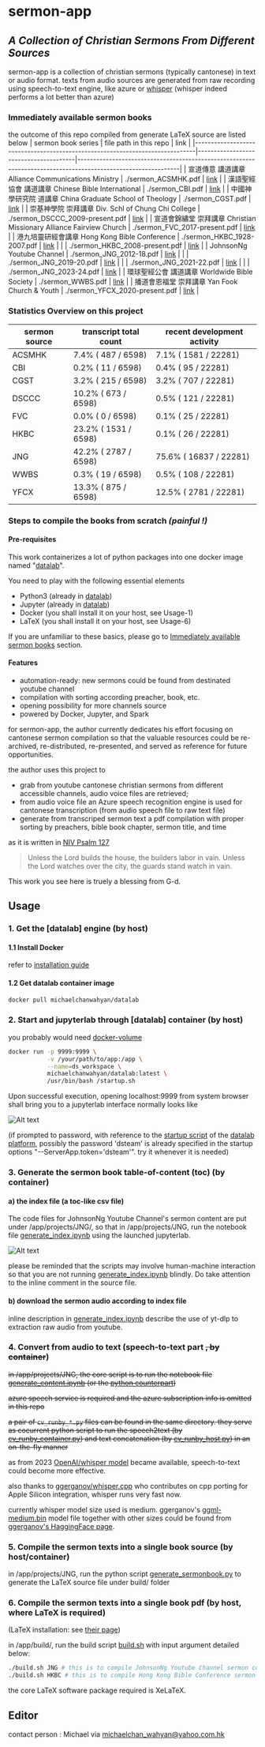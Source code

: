 # sermon-app
## _A Collection of Christian Sermons From Different Sources_

sermon-app is a collection of christian sermons (typically cantonese) in text or audio format.
texts from audio sources are generated from raw recording using speech-to-text engine, like azure or [whisper](https://github.com/openai/whisper) (whisper indeed performs a lot better than azure)

### Immediately available sermon books
the outcome of this repo compiled from generate LaTeX source are listed below
| sermon book series                                       | file path in this repo                | link                                                                                                         |
|------------------------------------------------------------------------------|---------------------------------------|--------------------------------------------------------------------------------------------------------------|
| 宣道傳意 講道講章 Alliance Communications Ministry                           | ./sermon_ACSMHK.pdf                   | [link](https://github.com/michaelchanwahyan/sermon-app/blob/master/sermon_ACSMHK.pdf?raw=true)               |
| 漢語聖經協會 講道講章 Chinese Bible International                            | ./sermon_CBI.pdf                      | [link](https://github.com/michaelchanwahyan/sermon-app/blob/master/sermon_CBI.pdf?raw=true)                  |
| 中國神學研究院 道講章 China Graduate School of Theology                      | ./sermon_CGST.pdf                     | [link](https://github.com/michaelchanwahyan/sermon-app/blob/master/sermon_CGST.pdf?raw=true)                 |
| 崇基神學院 崇拜講章 Div. Schl of Chung Chi College                           | ./sermon_DSCCC_2009-present.pdf       | [link](https://github.com/michaelchanwahyan/sermon-app/blob/master/sermon_DSCCC_2009-present.pdf?raw=true)   |
| 宣道會錦繡堂 崇拜講章 Christian Missionary Alliance Fairview Church          | ./sermon_FVC_2017-present.pdf         | [link](https://github.com/michaelchanwahyan/sermon-app/blob/master/sermon_FVC_2017-present.pdf?raw=true)     |
| 港九培靈研經會講章 Hong Kong Bible Conference                                | ./sermon_HKBC_1928-2007.pdf           | [link](https://github.com/michaelchanwahyan/sermon-app/blob/master/sermon_HKBC_1928-2007.pdf?raw=true)       |
|                                                                              | ./sermon_HKBC_2008-present.pdf        | [link](https://github.com/michaelchanwahyan/sermon-app/blob/master/sermon_HKBC_2008-present.pddf?raw=true)   |
| JohnsonNg Youtube Channel                                                    | ./sermon_JNG_2012-18.pdf              | [link](https://github.com/michaelchanwahyan/sermon-app/blob/master/sermon_JNG_2012-18.pdf?raw=true)          |
|                                                                              | ./sermon_JNG_2019-20.pdf              | [link](https://github.com/michaelchanwahyan/sermon-app/blob/master/sermon_JNG_2019-20.pdf?raw=true)          |
|                                                                              | ./sermon_JNG_2021-22.pdf              | [link](https://github.com/michaelchanwahyan/sermon-app/blob/master/sermon_JNG_2021-22.pdf?raw=true)          |
|                                                                              | ./sermon_JNG_2023-24.pdf              | [link](https://github.com/michaelchanwahyan/sermon-app/blob/master/sermon_JNG_2023-24.pdf?raw=true)          |
| 環球聖經公會 講道講章 Worldwide Bible Society                                | ./sermon_WWBS.pdf                     | [link](https://github.com/michaelchanwahyan/sermon-app/blob/master/sermon_WWBS.pdf?raw=true)                 |
| 播道會恩福堂 崇拜講章 Yan Fook Church & Youth                                | ./sermon_YFCX_2020-present.pdf        | [link](https://github.com/michaelchanwahyan/sermon-app/blob/master/sermon_YFCX_2020-present.pdf?raw=true)    |

### Statistics Overview on this project
sermon source | transcript total count | recent development activity
----|----|----
ACSMHK | 7.4% ( 487 / 6598) | 7.1% ( 1581 / 22281)
CBI | 0.2% ( 11 / 6598) | 0.4% ( 95 / 22281)
CGST | 3.2% ( 215 / 6598) | 3.2% ( 707 / 22281)
DSCCC | 10.2% ( 673 / 6598) | 0.5% ( 121 / 22281)
FVC | 0.0% ( 0 / 6598) | 0.1% ( 25 / 22281)
HKBC | 23.2% ( 1531 / 6598) | 0.1% ( 26 / 22281)
JNG | 42.2% ( 2787 / 6598) | 75.6% ( 16837 / 22281)
WWBS | 0.3% ( 19 / 6598) | 0.5% ( 108 / 22281)
YFCX | 13.3% ( 875 / 6598) | 12.5% ( 2781 / 22281)

### Steps to compile the books from scratch _(painful !)_
#### Pre-requisites
This work containerizes a lot of python packages into one docker image named "[datalab](https://github.com/michaelchanwahyan/datalab)".

You need to play with the following essential elements

- Python3 (already in [datalab](https://github.com/michaelchanwahyan/datalab))
- Jupyter (already in [datalab](https://github.com/michaelchanwahyan/datalab))
- Docker (you shall install it on your host, see Usage-1)
- LaTeX (you shall install it on your host, see Usage-6)

If you are unfamiliar to these basics, please go to [Immediately available sermon books](###Immediately-available-sermon-books) section.

#### Features

- automation-ready: new sermons could be found from destinated youtube channel
- compilation with sorting according preacher, book, etc.
- opening possibility for more channels source
- powered by Docker, Jupyter, and Spark

for sermon-app, the author currently dedicates his effort focusing on cantonese sermon compilation so that the valuable resources could be re-archived, re-distributed, re-presented, and served as reference for future opportunities.

the author uses this project to

- grab from youtube cantonese christian sermons from different accessible channels, audio voice files are retrieved;
- from audio voice file an Azure speech recognition engine is used for cantonese transcription (from audio speech file to raw text file)
- generate from transcriped sermon text a pdf compilation with proper sorting by preachers, bible book chapter, sermon title, and time

as it is written in [NIV Psalm 127](https://www.biblegateway.com/passage/?search=Psalm%20127&version=NIV)

> Unless the Lord builds the house,
> the builders labor in vain.
> Unless the Lord watches over the city,
> the guards stand watch in vain.

This work you see here is truely a blessing from G-d.

## Usage

### 1. Get the [datalab] engine (by host)

#### 1.1 Install Docker

refer to [installation guide](https://docs.docker.com/engine/install/)

#### 1.2 Get datalab container image

```bash
docker pull michaelchanwahyan/datalab
```

### 2. Start and jupyterlab through [datalab] container (by host)

you probably would need [docker-volume](https://docs.docker.com/storage/volumes/)

```bash
docker run -p 9999:9999 \
           -v /your/path/to/app:/app \
           --name=ds_workspace \
           michaelchanwahyan/datalab:latest \
           /usr/bin/bash /startup.sh
```

Upon successful execution, opening localhost:9999 from system browser shall bring you to a jupyterlab interface normally looks like

![Alt text](/photos/datalab_home.jpg "datalab home screen")

(if prompted to password, with reference to the [startup script](https://github.com/michaelchanwahyan/datalab/blob/master/startup.sh) of the [datalab platform](https://github.com/michaelchanwahyan/datalab), possibly the password 'dsteam' is already specified in the startup options "--ServerApp.token='dsteam'". try it whenever it is needed)

### 3. Generate the sermon book table-of-content (toc) (by container)

#### a) the index file (a toc-like csv file)

The code files for JohnsonNg Youtube Channel's sermon content are put under /app/projects/JNG/, so that in /app/projects/JNG, run the notebook file [generate_index.ipynb](/projects/JNG/generate_index.ipynb) using the launched jupyterlab.

![Alt text](/photos/index_by_preacher.png "table of content")

please be reminded that the scripts may involve human-machine interaction so that you are not running [generate_index.ipynb](/projects/JNG/generate_index.ipynb) blindly.
Do take attention to the inline comment in the source file.

#### b) download the sermon audio according to index file

inline description in [generate_index.ipynb](/projects/JNG/generate_index.ipynb) describe the use of yt-dlp to extraction raw audio from youtube.

### 4. Convert from audio to text (speech-to-text part ~~, by container~~)

~~in /app/projects/JNG, the core script is to run the notebook file [generate_content.ipynb](/projects/JNG/generate_content.ipynb) (or the [python counterpart](/projects/JNG/generate_content.py))~~

~~azure speech service is required and the azure subscription info is omitted in this repo~~

~~a pair of ```cv_runby_*.py``` files can be found in the same directory. they serve as cocurrent python script to run the speech2text (by [cv_runby_container.py](/projects/JNG/cv_run_container.py)) and text concatenation (by [cv_runby_host.py](/projects/JNG/cv_run_host.py)) in an on-the-fly manner~~

as from 2023 [OpenAI/whisper model](https://github.com/openai/whisper) became available, speech-to-text could become more effective.

also thanks to [ggerganov/whisper.cpp](https://github.com/ggerganov/whisper.cpp) who contributes on cpp porting for Apple Silicon integration, whisper runs very fast now.

currently whisper model size used is medium.  ggerganov's [ggml-medium.bin](https://huggingface.co/ggerganov/whisper.cpp/blob/main/ggml-medium.bin) model file together with other sizes could be found from [ggerganov's HaggingFace page](https://huggingface.co/ggerganov/whisper.cpp/tree/main).

### 5. Compile the sermon texts into a single book source (by host/container)

in /app/projects/JNG, run the python script [generate_sermonbook.py](/projects/JNG/generate_sermonbook.py) to generate the LaTeX source file under build/ folder

### 6. Compile the sermon texts into a single book pdf (by host, where LaTeX is required)

(LaTeX installation: see [their page](https://www.latex-project.org/get/))

in /app/build/, run the build script [build.sh](/build/build.sh) with input argument detailed below:
```bash
./build.sh JNG # this is to compile JohnsonNg Youtube Channel sermon content
./build.sh HKBC # this is to compile Hong Kong Bible Conference sermon content
```
the core LaTeX software package required is XeLaTeX.

## Editor
contact person : Michael via michaelchan_wahyan@yahoo.com.hk


